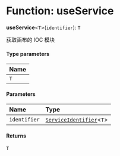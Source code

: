 # Function: useService

**useService**<`T`>(`identifier`): `T`

获取画布的 IOC 模块

#### Type parameters

| Name |
| :------ |
| `T` |

#### Parameters

| Name | Type |
| :------ | :------ |
| `identifier` | [`ServiceIdentifier`](/auto-docs/fixed-layout-editor/types/interfaces.ServiceIdentifier.md)<`T`> |

#### Returns

`T`
